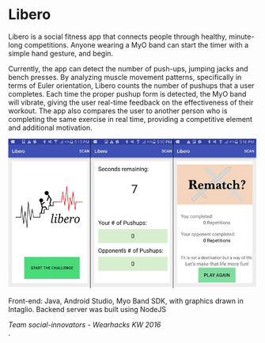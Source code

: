 # Libero

Libero is a social fitness app that connects people through healthy, minute-long competitions. Anyone wearing a MyO band can start the timer with a simple hand gesture, and begin.

Currently, the app can detect the number of push-ups, jumping jacks and bench presses. By analyzing muscle movement patterns, specifically in terms of Euler orientation, Libero counts the number of pushups that a user completes. Each time the proper pushup form is detected, the MyO band will vibrate, giving the user real-time feedback on the effectiveness of their workout. The app also compares the user to another person who is completing the same exercise in real time, providing a competitive element and additional motivation.  



![Libero](/app/src/main/res/drawable/libero2.png?raw=true)

Front-end: Java, Android Studio, Myo Band SDK, with graphics drawn in Intaglio.
Backend server was built using NodeJS  

<em>Team social-innovators - Wearhacks KW 2016</em>  
.
